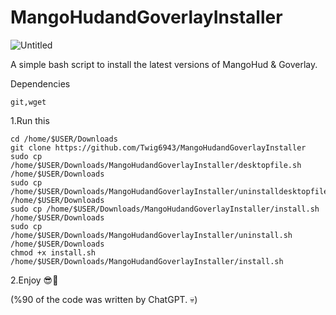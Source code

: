 # MangoHudandGoverlayInstaller

![Untitled](https://github.com/Twig6943/MangoHudandGoverlayInstaller/assets/119701717/1d51e6cd-d4ea-4647-a624-3df13c42900d)

A simple bash script to install the latest versions of MangoHud & Goverlay.

Dependencies
```
git,wget
```

1.Run this 
```
cd /home/$USER/Downloads
git clone https://github.com/Twig6943/MangoHudandGoverlayInstaller
sudo cp /home/$USER/Downloads/MangoHudandGoverlayInstaller/desktopfile.sh /home/$USER/Downloads
sudo cp /home/$USER/Downloads/MangoHudandGoverlayInstaller/uninstalldesktopfile.sh /home/$USER/Downloads
sudo cp /home/$USER/Downloads/MangoHudandGoverlayInstaller/install.sh /home/$USER/Downloads
sudo cp /home/$USER/Downloads/MangoHudandGoverlayInstaller/uninstall.sh /home/$USER/Downloads
chmod +x install.sh
/home/$USER/Downloads/MangoHudandGoverlayInstaller/install.sh
```

2.Enjoy 😎👊

(%90 of the code was written by ChatGPT. 💀)
